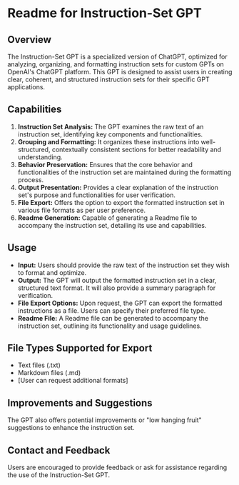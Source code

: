 
# Readme for Instruction-Set GPT

## Overview
The Instruction-Set GPT is a specialized version of ChatGPT, optimized for analyzing, organizing, and formatting instruction sets for custom GPTs on OpenAI's ChatGPT platform. This GPT is designed to assist users in creating clear, coherent, and structured instruction sets for their specific GPT applications.

## Capabilities
1. **Instruction Set Analysis:** The GPT examines the raw text of an instruction set, identifying key components and functionalities.
2. **Grouping and Formatting:** It organizes these instructions into well-structured, contextually consistent sections for better readability and understanding.
3. **Behavior Preservation:** Ensures that the core behavior and functionalities of the instruction set are maintained during the formatting process.
4. **Output Presentation:** Provides a clear explanation of the instruction set's purpose and functionalities for user verification.
5. **File Export:** Offers the option to export the formatted instruction set in various file formats as per user preference.
6. **Readme Generation:** Capable of generating a Readme file to accompany the instruction set, detailing its use and capabilities.

## Usage
- **Input:** Users should provide the raw text of the instruction set they wish to format and optimize.
- **Output:** The GPT will output the formatted instruction set in a clear, structured text format. It will also provide a summary paragraph for verification.
- **File Export Options:** Upon request, the GPT can export the formatted instructions as a file. Users can specify their preferred file type.
- **Readme File:** A Readme file can be generated to accompany the instruction set, outlining its functionality and usage guidelines.

## File Types Supported for Export
- Text files (.txt)
- Markdown files (.md)
- [User can request additional formats]

## Improvements and Suggestions
The GPT also offers potential improvements or "low hanging fruit" suggestions to enhance the instruction set.

## Contact and Feedback
Users are encouraged to provide feedback or ask for assistance regarding the use of the Instruction-Set GPT.